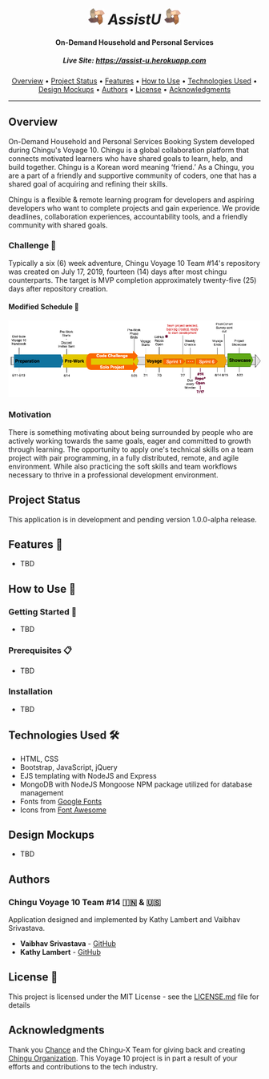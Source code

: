 <h1 align="center" style="font-style: italic;">
  <img src="https://github.com/chingu-voyages/v10-geckos-team-14/blob/master/public/favicon-32x32.png?raw=true" alt="AssistU Logo" /> AssistU
    <img src="https://github.com/chingu-voyages/v10-geckos-team-14/blob/master/public/favicon-32x32.png?raw=true" alt="AssistU Logo" />
</h1>
<h4 align="center">
  On-Demand Household and Personal Services
</h4>
<h5  align="center"> Live Site:
  <a href="https://assist-u.herokuapp.com">https://assist-u.herokuapp.com</a> </h5>

<p align="center">
  <a href="#overview">Overview</a> •
  <a href="#project-status">Project Status</a> •
  <a href="#features-">Features</a> •
  <a href="#how-to-use-">How to Use</a> •
  <a href="#technologies-used-">Technologies Used</a> •
  <a href="#design-mockups">Design Mockups</a> •
  <a href="#authors">Authors</a> •
  <a href="#license-">License</a> •
  <a href="#acknowledgments">Acknowledgments</a> 
</p>

---

## Overview


On-Demand Household and Personal Services Booking System developed during Chingu's Voyage 10. Chingu is a global collaboration platform that connects motivated learners who have shared goals to learn, help, and build together. Chingu is a Korean word meaning ‘friend.’  As a Chingu, you are a part of a friendly and supportive community of coders, one that has a shared goal of acquiring and refining their skills.

Chingu is a flexible & remote learning program for developers and aspiring developers who want to complete projects and gain experience. We provide deadlines, collaboration experiences, accountability tools, and a friendly community with shared goals.

### Challenge 💪

Typically a six (6) week adventure, Chingu Voyage 10 Team #14's repository was created on July 17, 2019, fourteen (14) days after most chingu counterparts.  The target is MVP completion approximately twenty-five (25) days after repository creation.

#### Modified Schedule 📆

![Team #14's Schedule](https://github.com/chingu-voyages/v10-geckos-team-14/blob/readmeUpdates/public/images/ChinguV10%20-%20Team%2014.png?raw=true "Team #14's Schedule")

### Motivation

There is something motivating about being surrounded by people who are actively working towards the same goals, eager and committed to growth through learning. The opportunity to apply one's technical skills on a team project with pair programming, in a fully distributed, remote, and agile environment.  While also practicing the soft skills and team workflows necessary to thrive in a professional development environment.

## Project Status


This application is in development and pending version 1.0.0-alpha release.

## Features 💎

* TBD

## How to Use 🔧

### Getting Started 🚀

* TBD
  
### Prerequisites 📋

* TBD

### Installation

* TBD

## Technologies Used 🛠️

* HTML, CSS
* Bootstrap, JavaScript, jQuery
* EJS templating with NodeJS and Express
* MongoDB with NodeJS Mongoose NPM package utilized for database management
* Fonts from [Google Fonts](https://fonts.google.com/)
* Icons from [Font Awesome](https://fontawesome.com/)

## Design Mockups

* TBD

## Authors

### Chingu Voyage 10 Team #14 🇮🇳 & 🇺🇸

Application designed and implemented by Kathy Lambert and Vaibhav Srivastava.

* **Vaibhav Srivastava** - [GitHub](https://github.com/vai1205)
* **Kathy Lambert** - [GitHub](https://github.com/CodeMeKathy)

## License 📄

This project is licensed under the MIT License - see the [LICENSE.md](LICENSE.md) file for details

## Acknowledgments

Thank you [Chance](https://github.com/tropicalchancer) and the Chingu-X Team for giving back and creating [Chingu Organization](https://chingu.io).  This Voyage 10 project is in part a result of your efforts and contributions to the tech industry.
